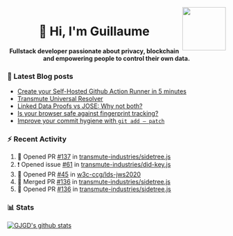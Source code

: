 <img align='right' src='https://user-images.githubusercontent.com/5713670/87202985-820dcb80-c2b6-11ea-9f56-7ec461c497c3.gif' width='100"'>

<h1 align="center">👋 Hi, I'm Guillaume</h1>
<h4 align="center">Fullstack developer passionate about privacy, blockchain and empowering people to control their own data.

### 📝 Latest Blog posts

<!-- BLOG-POST-LIST:START -->
- [Create your Self-Hosted Github Action Runner in 5 minutes](https://medium.com/@gjgd/create-your-self-hosted-github-action-runner-in-5-minutes-a9eff615edc4?source=rss-35e0d58bf235------2)
- [Transmute Universal Resolver](https://medium.com/transmute-techtalk/transmute-universal-resolver-b6c8509858f?source=rss-35e0d58bf235------2)
- [Linked Data Proofs vs JOSE: Why not both?](https://medium.com/transmute-techtalk/linked-data-proofs-vs-jose-why-not-both-1594393418cc?source=rss-35e0d58bf235------2)
- [Is your browser safe against fingerprint tracking?](https://medium.com/@gjgd/is-your-browser-safe-against-fingerprint-tracking-6126952b805b?source=rss-35e0d58bf235------2)
- [Improve your commit hygiene with `git add — patch`](https://medium.com/transmute-techtalk/improve-your-commit-hygiene-with-git-add-patch-3b7dd9c117c4?source=rss-35e0d58bf235------2)
<!-- BLOG-POST-LIST:END -->

### :zap: Recent Activity

<!--START_SECTION:activity-->
1. 💪 Opened PR [#137](https://github.com/transmute-industries/sidetree.js/pull/137) in [transmute-industries/sidetree.js](https://github.com/transmute-industries/sidetree.js)
2. ❗️ Opened issue [#61](https://github.com/transmute-industries/did-key.js/issues/61) in [transmute-industries/did-key.js](https://github.com/transmute-industries/did-key.js)
3. 💪 Opened PR [#45](https://github.com/w3c-ccg/lds-jws2020/pull/45) in [w3c-ccg/lds-jws2020](https://github.com/w3c-ccg/lds-jws2020)
4. 🎉 Merged PR [#136](https://github.com/transmute-industries/sidetree.js/pull/136) in [transmute-industries/sidetree.js](https://github.com/transmute-industries/sidetree.js)
5. 💪 Opened PR [#136](https://github.com/transmute-industries/sidetree.js/pull/136) in [transmute-industries/sidetree.js](https://github.com/transmute-industries/sidetree.js)
<!--END_SECTION:activity-->

### 📊 Stats

[![GJGD's github stats](https://github-readme-stats.vercel.app/api?username=gjgd&count_private=true&show_icons=true&custom_title=My%20Github%20Stats)](https://github.com/anuraghazra/github-readme-stats)
